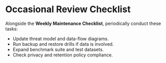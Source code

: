 # Occasional Review Checklist

Alongside the **Weekly Maintenance Checklist**, periodically conduct these tasks:

- Update threat model and data-flow diagrams.
- Run backup and restore drills if data is involved.
- Expand benchmark suite and test datasets.
- Check privacy and retention policy compliance.

